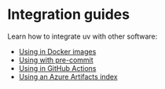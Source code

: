 # Integration guides

Learn how to integrate uv with other software:

- [Using in Docker images](./docker.md)
- [Using with pre-commit](./pre-commit.md)
- [Using in GitHub Actions](./github.md)
- [Using an Azure Artifacts index](./alternative-indexes.md#azure-artifacts)
